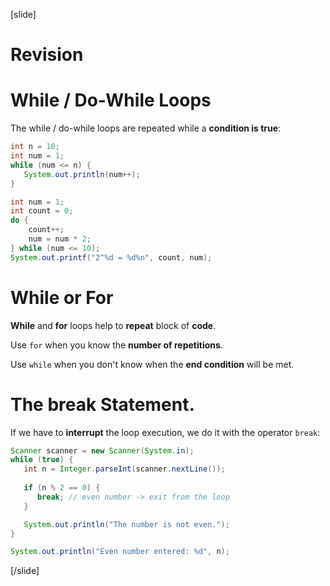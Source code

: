 [slide]
# Revision

# While / Do-While Loops
The while / do-while loops are repeated while a **condition is true**:

```java live
int n = 10;
int num = 1;
while (num <= n) {
   System.out.println(num++);
}
```

``` java live
int num = 1;
int count = 0;
do {
    count++;
    num = num * 2;
} while (num <= 10);
System.out.printf("2^%d = %d%n", count, num);
```

# While or For
**While** and **for** loops help to **repeat** block of **code**.

Use `for` when you know the **number of repetitions**.

Use `while` when you don't know when the **end condition** will be met.

# The break Statement.
If we have to **interrupt** the loop execution, we do it with the operator `break`:
``` java
Scanner scanner = new Scanner(System.in);
while (true) {
   int n = Integer.parseInt(scanner.nextLine());
   
   if (n % 2 == 0) {
      break; // even number -> exit from the loop
   }

   System.out.println("The number is not even.");
}

System.out.println("Even number entered: %d", n);
```
[/slide]